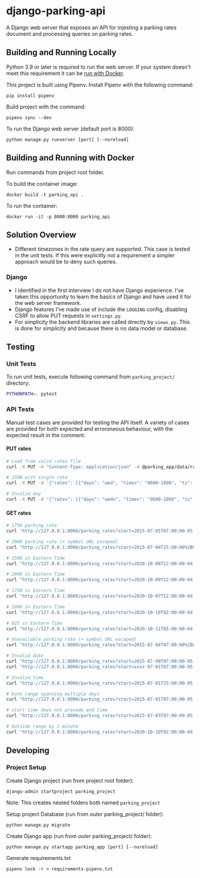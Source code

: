 # django-parking-api
A Django web server that exposes an API for injesting a parking rates document and processing queries on parking rates.


## Building and Running Locally
Python 3.9 or later is required to run the web server.  If your system doesn't meet this requirement it can be [run with Docker](#Building-and-Running-with-Docker).

This project is built using Pipenv.  Install Pipenv with the following command:
```
pip install pipenv
```

Build project with the command:
```
pipenv sync --dev
```

To run the Django web server (default port is 8000):
```
python manage.py runserver [port] [--noreload]
```


## Building and Running with Docker
Run commands from project root folder.

To build the container image:
```
docker build -t parking_api .
```

To run the container:
```
docker run -it -p 8000:8000 parking_api
```


## Solution Overview
* Different timezones in the rate query are supported.  This case is tested in the unit tests.  If this were explicitly not a requirement a simpler approach would be to deny such queries.
### Django
* I identified in the first interview I do not have Django experience.  I've taken this opportunity to learn the basics of Django and have used it for the web server framework.
* Django features I've made use of include the `LOGGING` config, disabling CSRF to allow PUT requests in `settings.py`.
* For simplicity the backend libraries are called directly by `views.py`.  This is done for simplicity and because there is no data model or database.


## Testing

### Unit Tests
To run unit tests, execute following command from `parking_project/` directory:
```bash
PYTHONPATH=. pytest
```

### API Tests
Manual test cases are provided for testing the API itself.  A variety of cases are provided for both expected and erroroneous behaviour, with the expected result in the comment.

#### PUT rates
```bash
# Load from valid rates file
curl -X PUT -H "Content-Type: application/json" -d @parking_app/data/rates.json  "http://127.0.0.1:8000/parking_rates"

# JSON with single rate
curl -X PUT -d '{"rates": [{"days": "wed", "times": "0600-1800", "tz": "America/Chicago", "price": 1750}]}'  "http://127.0.0.1:8000/parking_rates"

# Invalid day
curl -X PUT -d '{"rates": [{"days": "wedn", "times": "0600-1800", "tz": "America/Chicago", "price": 1750}]}'  "http://127.0.0.1:8000/parking_rates"
```

#### GET rates
```bash
# 1750 parking rate
curl "http://127.0.0.1:8000/parking_rates?start=2015-07-01T07:00:00-05:00&end=2015-07-01T12:00:00-05:00"

# 2000 parking rate (+ symbol URL escaped)
curl "http://127.0.0.1:8000/parking_rates?start=2015-07-04T15:00:00%2B00:00&end=2015-07-04T20:00:00%2B00:00"

# 1500 in Eastern Time
curl "http://127.0.0.1:8000/parking_rates?start=2020-10-08T12:00:00-04:00&end=2020-10-08T18:00:00-04:00"

# 2000 in Eastern Time
curl "http://127.0.0.1:8000/parking_rates?start=2020-10-09T12:00:00-04:00&end=2020-10-09T18:00:00-04:00"

# 1750 in Eastern Time
curl "http://127.0.0.1:8000/parking_rates?start=2020-10-07T12:00:00-04:00&end=2020-10-07T18:00:00-04:00"

# 1000 in Eastern Time
curl "http://127.0.0.1:8000/parking_rates?start=2020-10-10T02:00:00-04:00&end=2020-10-10T06:00:00-04:00"

# 925 in Eastern Time
curl "http://127.0.0.1:8000/parking_rates?start=2020-10-11T05:00:00-04:00&end=2020-10-11T07:00:00-04:00"

# Unavailable parking rate (+ symbol URL escaped)
curl "http://127.0.0.1:8000/parking_rates?start=2015-07-04T07:00:00%2B05:00&end=2015-07-04T20:00:00%2B05:00"

# Invalid date
curl "http://127.0.0.1:8000/parking_rates?start=2015-07-99T07:00:00-05:00&end=2015-07-01T12:00:00-05:00"
curl "http://127.0.0.1:8000/parking_rates?start=xxxx-07-01T07:00:00-05:00&end=2015-07-01T12:00:00-05:00"

# Invalid time
curl "http://127.0.0.1:8000/parking_rates?start=2015-07-01T25:00:00-05:00&end=2015-07-01T12:00:00-05:00"

# Date range spanning multiple days
curl "http://127.0.0.1:8000/parking_rates?start=2015-07-01T07:00:00-05:00&end=2015-07-02T12:00:00-05:00"

# start time does not precede end time
curl "http://127.0.0.1:8000/parking_rates?start=2015-07-03T07:00:00-05:00&end=2015-07-02T12:00:00-05:00"

# Outside range by 1 minute
curl "http://127.0.0.1:8000/parking_rates?start=2020-10-10T02:00:00-04:00&end=2020-10-10T06:01:00-04:00"
```


## Developing
### Project Setup
Create Django project (run from project root folder):
```
django-admin startproject parking_project
```
Note: This creates nested folders both named `parking_project`

Setup project Database (run from _outer_ parking_project/ folder):
```
python manage.py migrate
```

Create Django app (run from _outer_ parking_project/ folder):
```
python manage.py startapp parking_app [port] [--noreload]
```

Generate requirements.txt
```
pipenv lock -r > requirements-pipenv.txt
```
